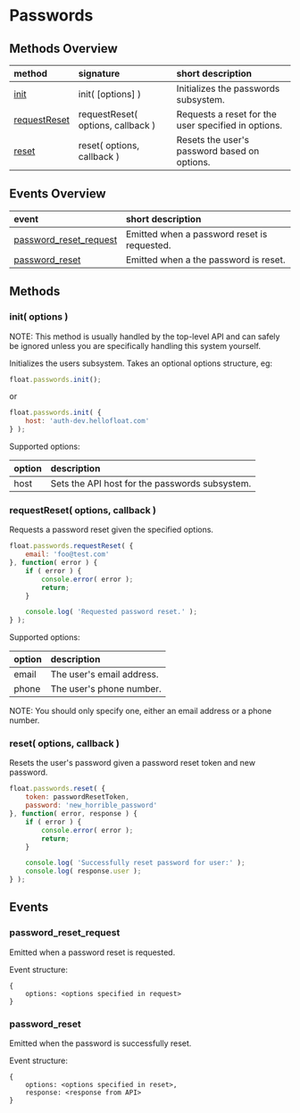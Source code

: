 # Passwords

## <a name="methods-overview"></a> Methods Overview

| method                                | signature                         | short description                                   |
| :------------------------------------ | :-------------------------------- | :-------------------------------------------------- |
| [init](#methods.init)                 | init( [options] )                 | Initializes the passwords subsystem.                |
| [requestReset](#methods.requestReset) | requestReset( options, callback ) | Requests a reset for the user specified in options. |
| [reset](#methods.reset)               | reset( options, callback )        | Resets the user's password based on options.        |


## <a name="events-overview"></a> Events Overview

| event                                                    | short description                           |
| :------------------------------------------------------- | :------------------------------------------ |
| [password_reset_request](#events.password_reset_request) | Emitted when a password reset is requested. |
| [password_reset](#events.password_reset)                 | Emitted when a the password is reset.       |

## <a name="methods"></a> Methods

### <a name="methods.init"></a> init( options )

NOTE: This method is usually handled by the top-level API and can safely be ignored unless you are specifically
handling this system yourself.

Initializes the users subsystem. Takes an optional options structure, eg:

```javascript
float.passwords.init();
```

or

```javascript
float.passwords.init( {
    host: 'auth-dev.hellofloat.com'
} );
```

Supported options:

| option                   | description                                    |
| :----------------------- | :--------------------------------------------- |
| host                     | Sets the API host for the passwords subsystem. |

### <a name="methods.requestReset"></a> requestReset( options, callback )

Requests a password reset given the specified options.

```javascript
float.passwords.requestReset( {
    email: 'foo@test.com'
}, function( error ) {
    if ( error ) {
        console.error( error );
        return;
    }

    console.log( 'Requested password reset.' );
} );
```

Supported options:

| option                   | description                                    |
| :----------------------- | :--------------------------------------------- |
| email                    | The user's email address.                      |
| phone                    | The user's phone number.                       |

NOTE: You should only specify one, either an email address or a phone number.

### <a name="methods.reset"></a> reset( options, callback )

Resets the user's password given a password reset token and new password.

```javascript
float.passwords.reset( {
    token: passwordResetToken,
    password: 'new_horrible_password'
}, function( error, response ) {
    if ( error ) {
        console.error( error );
        return;
    }

    console.log( 'Successfully reset password for user:' );
    console.log( response.user );
} );
```

## <a name="events"></a> Events

### <a name="events.password_reset_request"></a> password_reset_request

Emitted when a password reset is requested.

Event structure:

```
{
    options: <options specified in request>
}
```

### <a name="events.password_reset"></a> password_reset

Emitted when the password is successfully reset.

Event structure:

```
{
    options: <options specified in reset>,
    response: <response from API>
}
```
